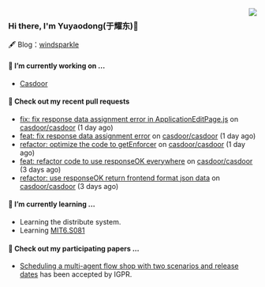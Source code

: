 <img align="right" src="https://github-readme-stats.vercel.app/api?username=leo220yuyaodog&show_icons=true&icon_color=805AD5&text_color=718096&bg_color=ffffff&hide_title=true" />

### Hi there, I'm Yuyaodong(于耀东)👋
🖋 Blog：[windsparkle](https://blog.windsparkle.top)
#### 🔭 I’m currently working on ...
- [Casdoor](https://github.com/casdoor)

#### 🔨 Check out my recent pull requests

- [fix: fix response data assignment error in ApplicationEditPage.js](https://github.com/casdoor/casdoor/pull/2126) on [casdoor/casdoor](https://github.com/casdoor/casdoor) (1 day ago)
- [feat: fix response data assignment error](https://github.com/casdoor/casdoor/pull/2123) on [casdoor/casdoor](https://github.com/casdoor/casdoor) (1 day ago)
- [refactor: optimize the code to getEnforcer](https://github.com/casdoor/casdoor/pull/2120) on [casdoor/casdoor](https://github.com/casdoor/casdoor) (1 day ago)
- [feat: refactor code to use responseOK everywhere](https://github.com/casdoor/casdoor/pull/2111) on [casdoor/casdoor](https://github.com/casdoor/casdoor) (3 days ago)
- [refactor: use responseOK return frontend format json data](https://github.com/casdoor/casdoor/pull/2107) on [casdoor/casdoor](https://github.com/casdoor/casdoor) (3 days ago)

#### 🌱 I’m currently learning ...
- Learning the distribute system.
- Learning [MIT6.S081](https://pdos.csail.mit.edu/6.828/2021/schedule.html)

#### 📜 Check out my participating papers ...
- [Scheduling a multi-agent flow shop with two scenarios and release dates](https://www.tandfonline.com/doi/full/10.1080/00207543.2023.2188646) has been accepted by IGPR.

